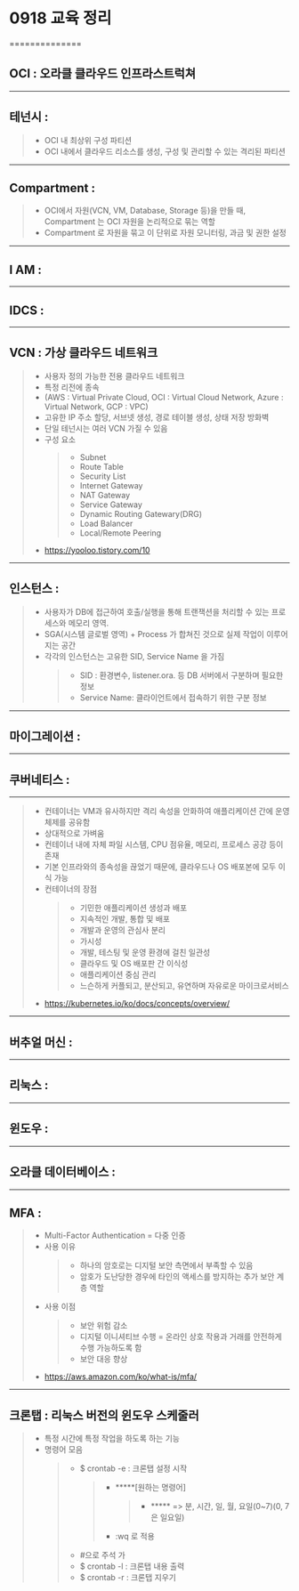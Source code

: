 # 0918 교육 정리
==============
## OCI : 오라클 클라우드 인프라스트럭쳐
---
## 테넌시 : 
> * OCI 내 최상위 구성 파티션
> * OCI 내에서 클라우드 리소스를 생성, 구성 및 관리할 수 있는 격리된 파티션
---
## Compartment : 
> * OCI에서 자원(VCN, VM, Database, Storage 등)을 만들 때, Compartment 는 OCI 자원을 논리적으로 묶는 역할
> * Compartment 로 자원을 묶고 이 단위로 자원 모니터링, 과금 및 권한 설정
---
## I AM :
---
## IDCS : 
---
## VCN : 가상 클라우드 네트워크
> * 사용자 정의 가능한 전용 클라우드 네트워크
> * 특정 리전에 종속
> * (AWS : Virtual Private Cloud, OCI : Virtual Cloud Network, Azure : Virtual Network, GCP : VPC)
> * 고유한 IP 주소 할당, 서브넷 생성, 경로 테이블 생성, 상태 저장 방화벽
> * 단일 테넌시는 여러 VCN 가질 수 있음
> * 구성 요소
>   > * Subnet
>   > * Route Table
>   > * Security List
>   > * Internet Gateway
>   > * NAT Gateway
>   > * Service Gateway
>   > * Dynamic Routing Gatewary(DRG)
>   > * Load Balancer
>   > * Local/Remote Peering
> * https://yooloo.tistory.com/10
---
## 인스턴스 :
> * 사용자가 DB에 접근하여 호출/실행을 통해 트랜잭션을 처리할 수 있는 프로세스와 메모리 영역.
> * SGA(시스템 글로벌 영역) + Process 가 합쳐진 것으로 실제 작업이 이루어지는 공간
> * 각각의 인스턴스는 고유한 SID, Service Name 을 가짐
>   > * SID : 환경변수, listener.ora. 등 DB 서버에서 구분하며 필요한 정보
>   > * Service Name: 클라이언트에서 접속하기 위한 구분 정보
---
## 마이그레이션 :
---
## 쿠버네티스 :
---
> * 컨테이너는  VM과 유사하지만 격리 속성을 안화하여 애플리케이션 간에 운영체제를 공유함
> * 상대적으로 가벼움
> * 컨테이너 내에 자체 파일 시스템, CPU 점유율, 메모리, 프로세스 공강 등이 존재
> * 기본 인프라와의 종속성을 끊었기 때문에, 클라우드나 OS 배포본에 모두 이식 가능
> * 컨테이너의 장점
>   > * 기민한 애플리케이션 생성과 배포
>   > * 지속적인 개발, 통합 및 배포
>   > * 개발과 운영의 관심사 분리
>   > * 가시성
>   > * 개발, 테스팅 및 운영 환경에 걸친 일관성
>   > * 클라우드 및 OS 배포판 간 이식성
>   > * 애플리케이션 중심 관리
>   > * 느슨하게 커플되고, 분산되고, 유연하며 자유로운 마이크로서비스
> * https://kubernetes.io/ko/docs/concepts/overview/
---
## 버추얼 머신 :
---
## 리눅스 :
---
## 윈도우 :
---
## 오라클 데이터베이스 :
---
## MFA : 
> * Multi-Factor Authentication = 다중 인증
> * 사용 이유
>   > * 하나의 암호로는 디지털 보안 측면에서 부족할 수 있음
>   > * 암호가 도난당한 경우에 타인의 액세스를 방지하는 추가 보안 계층 역할
> * 사용 이점
>   > * 보안 위험 감소
>   > * 디지털 이니셔티브 수행 = 온라인 상호 작용과 거래를 안전하게 수행 가능하도록 함
>   > * 보안 대응 향상
> * https://aws.amazon.com/ko/what-is/mfa/
---
## 크론탭 : 리눅스 버전의 윈도우 스케줄러
> * 특정 시간에 특정 작업을 하도록 하는 기능
> * 명령어 모음
>   > * $ crontab -e : 크론탭 설정 시작
>   >   > * *****[원하는 명령어]
>   >   >   > * ***** => 분, 시간, 일, 월, 요일(0~7)(0, 7은 일요일)
>   >   > * :wq 로 적용
>   > * #으로 주석 가
>   > * $ crontab -l : 크론탭 내용 출력
>   > * $ crontab -r : 크론탭 지우기
